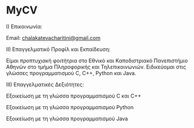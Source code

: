# MyCV

I) Επικοινωνία:

Email: chalakatevacharitini@gmail.com 

II) Επαγγελματικό Προφίλ και Εκπαίδευση:

Είμαι προπτυχιακή φοιτήτρια στο Εθνικό και Καποδιστριακό Πανεπιστήμιο Αθηνών στο τμήμα Πληροφορικής και Τηλεπικοινωνιών. Ειδικεύομαι στις γλώσσες προγραμματισμού C, C++, Python και Java. 

III) Επαγγελματικές Δεξιότητες: 

Εξοικείωση με τη γλώσσα προγραμματισμού C και C++

Εξοικείωση με τη γλώσσα προγραμματισμού Python

Εξοικείωση με τη γλώσσα προγραμματισμού Java
